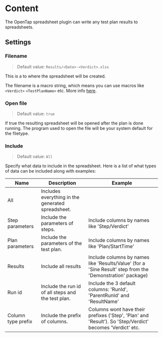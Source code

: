 # Content

The OpenTap spreadsheet plugin can write any test plan results to spreadsheets.

## Settings

### Filename
> Default value: `Results/<Date>-<Verdict>.xlsx`

This is a to where the spreadsheet will be created.

The filename is a macro string, which means you can use macros like `<Verdict>` `<TestPlanName>` etc.
More info [here](https://doc.opentap.io/Developer%20Guide/Appendix/Readme.html#result-listeners).

### Open file
> Default value: `true`

If true the resulting spreadsheet will be opened after the plan is done running. The program used to open the file will be your system default for the filetype.

### Include
> Default value: `All`

Specify what data to include in the spreadsheet.
Here is a list of what types of data can be included along with examples:

|Name|Description|Example|
|-|-|-|
|All|Includes everything in the generated spreadsheet.||
|Step parameters|Include the parameters of steps.|Include columns by names like 'Step/Verdict'|
|Plan parameters|Include the parameters of the test plan.|Include columns by names like 'Plan/StartTime'|
|Results|Include all results|Include columns by names like 'Results/Value' (for a 'Sine Result' step from the 'Demonstration' package)|
|Run id|Include the run id of all steps and the test plan.|Include the 3 default columns: 'RunId', 'ParentRunId' and 'ResultName'|
|Column type prefix|Include the prefix of columns.|Columns wont have their prefixes ('Step', 'Plan' and 'Result'). So 'Step/Verdict' becomes 'Verdict' etc.|